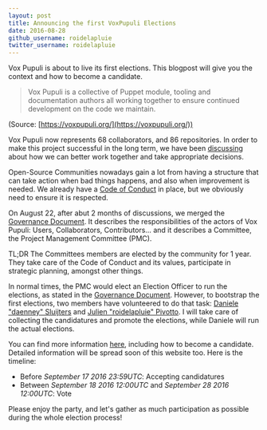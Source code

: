 ```yaml
---
layout: post
title: Announcing the first VoxPupuli Elections
date: 2016-08-28
github_username: roidelapluie
twitter_username: roidelapluie
---
```


Vox Pupuli is about to live its first elections. This blogpost will give you the
context and how to become a candidate.

> Vox Pupuli is a collective of Puppet module, tooling and documentation authors
> all working together to ensure continued development on the code we maintain.

(Source: [https://voxpupuli.org/](https://voxpupuli.org/))

Vox Pupuli now represents 68 collaborators, and 86 repositories. In order to
make this project successful in the long term, we have been [discussing][d]
about how we can better work together and take appropriate decisions.

Open-Source Communities nowadays gain a lot from having a structure that can
take action when bad things happens, and also when improvement is needed. We
already have a [Code of Conduct][coc] in place, but we obviously need to ensure
it is respected.

On August 22, after abut 2 months of discussions, we merged the [Governance
Document][gd]. It describes the responsibilities of the actors of Vox Pupuli:
Users, Collaborators, Contributors… and it describes a Committee, the Project
Management Committee (PMC).

TL;DR The Committees members are elected by the community for 1 year. They take
care of the Code of Conduct and its values, participate in strategic planning,
amongst other things.

In normal times, the PMC would elect an Election Officer to run the elections,
as stated in the [Governance Document][gd]. However, to bootstrap the first
elections, two members have volunteered to do that task:
[Daniele "daenney" Sluijters][daenney] and [Julien "roidelapluie" Pivotto][me].
I will take care of collecting the candidatures and promote the elections, while
Daniele will run the actual elections.

You can find more information [here][e], including how to become a candidate.
Detailed information will be spread soon of this website too. Here is the
timeline:

* Before *September 17 2016 23:59UTC*: Accepting candidatures
* Between *September 18 2016 12:00UTC* and *September 28 2016 12:00UTC*: Vote

Please enjoy the party, and let's gather as much participation as possible
during the whole election process!

[e]:https://github.com/voxpupuli/plumbing/blob/master/share/elections/2016-01.md
[daenney]:https://github.com/daenney
[me]:https://github.com/roidelapluie
[d]:https://github.com/voxpupuli/plumbing/pull/45
[gd]:https://github.com/voxpupuli/plumbing/blob/master/share/governance.md
[coc]:https://voxpupuli.org/coc/

